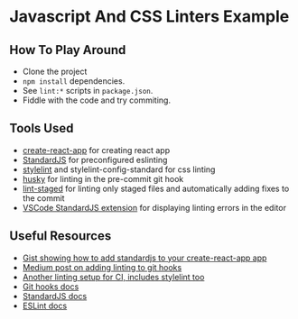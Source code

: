 # Javascript And CSS Linters Example

## How To Play Around
* Clone the project
* `npm install` dependencies.
* See `lint:*` scripts in `package.json`.
* Fiddle with the code and try commiting.

## Tools Used
* [create-react-app](https://github.com/facebook/create-react-app) for creating react app
* [StandardJS](https://standardjs.com/) for preconfigured eslinting
* [stylelint](https://stylelint.io/) and stylelint-config-standard for css linting
* [husky](https://github.com/typicode/husky) for linting in the pre-commit git hook
* [lint-staged](https://github.com/okonet/lint-staged) for linting only staged files and automatically adding fixes to the commit
* [VSCode StandardJS extension](https://marketplace.visualstudio.com/items?itemName=chenxsan.vscode-standardjs) for displaying linting errors in the editor

## Useful Resources
* [Gist showing how to add standardjs to your create-react-app app](https://gist.github.com/dreamorosi/6fd4048beb16a00a553fb8a7b9362caf)
* [Medium post on adding linting to git hooks](https://medium.com/gits-apps-insight/utilizing-git-hook-by-using-eslint-husky-and-lint-staged-18b6f6f60f1e)
* [Another linting setup for CI, includes stylelint too](https://codeburst.io/continuous-integration-lint-staged-husky-pre-commit-hook-test-setup-47f8172924fc)
* [Git hooks docs](https://git-scm.com/docs/githooks)
* [StandardJS docs](https://standardjs.com/)
* [ESLint docs](https://eslint.org/)